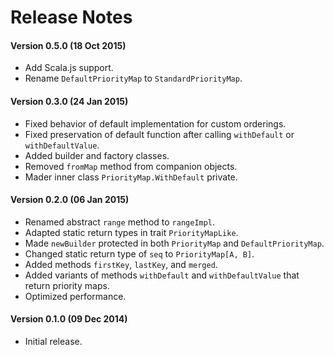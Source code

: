 # Release Notes

#### Version 0.5.0 (18 Oct 2015)

- Add Scala.js support.
- Rename `DefaultPriorityMap` to `StandardPriorityMap`.

#### Version 0.3.0 (24 Jan 2015)

- Fixed behavior of default implementation for custom orderings.
- Fixed preservation of default function after calling `withDefault` or `withDefaultValue`.
- Added builder and factory classes.
- Removed `fromMap` method from companion objects.
- Mader inner class `PriorityMap.WithDefault` private.

#### Version 0.2.0 (06 Jan 2015)

- Renamed abstract `range` method to `rangeImpl`.
- Adapted static return types in trait `PriorityMapLike`.
- Made `newBuilder` protected in both `PriorityMap` and `DefaultPriorityMap`.
- Changed static return type of `seq` to `PriorityMap[A, B]`.
- Added methods `firstKey`, `lastKey`, and `merged`.
- Added variants of methods `withDefault` and `withDefaultValue` that return priority maps.
- Optimized performance.

#### Version 0.1.0 (09 Dec 2014)

- Initial release.
